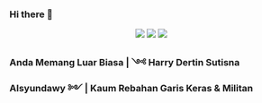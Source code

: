 ### Hi there 👋


<p align="center">
  <img src ="https://github-readme-stats.vercel.app/api?username=alsyundawy&show_icons=true&hide_border=true&theme=radical&include_all_commits=true&count_private=true">
  <img src ="https://github-readme-stats.vercel.app/api/top-langs/?username=alsyundawy&layout=compact&hide_border=true&langs_count=10&theme=radical&include_all_commits=true&count_private=true">
   <img src ="https://github-profile-trophy.vercel.app/?username=alsyundawy">
</p>


### Anda Memang Luar Biasa | ༺ Harry Dertin Sutisna Alsyundawy ༻ | Kaum Rebahan Garis Keras & Militan

